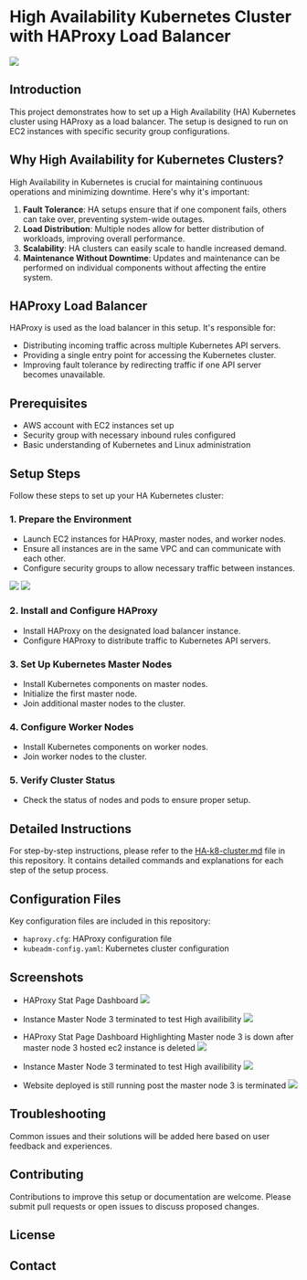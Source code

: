 # High Availability Kubernetes Cluster with HAProxy Load Balancer
<img src='https://github.com/deepakkapse/HA-K8-Cluster/blob/main/Images/haproxy_image.jpg' />

## Introduction

This project demonstrates how to set up a High Availability (HA) Kubernetes cluster using HAProxy as a load balancer. The setup is designed to run on EC2 instances with specific security group configurations.

## Why High Availability for Kubernetes Clusters?

High Availability in Kubernetes is crucial for maintaining continuous operations and minimizing downtime. Here's why it's important:

1. **Fault Tolerance**: HA setups ensure that if one component fails, others can take over, preventing system-wide outages.
2. **Load Distribution**: Multiple nodes allow for better distribution of workloads, improving overall performance.
3. **Scalability**: HA clusters can easily scale to handle increased demand.
4. **Maintenance Without Downtime**: Updates and maintenance can be performed on individual components without affecting the entire system.

## HAProxy Load Balancer

HAProxy is used as the load balancer in this setup. It's responsible for:

- Distributing incoming traffic across multiple Kubernetes API servers.
- Providing a single entry point for accessing the Kubernetes cluster.
- Improving fault tolerance by redirecting traffic if one API server becomes unavailable.

## Prerequisites

- AWS account with EC2 instances set up
- Security group with necessary inbound rules configured
- Basic understanding of Kubernetes and Linux administration

## Setup Steps

Follow these steps to set up your HA Kubernetes cluster:

### 1. Prepare the Environment

- Launch EC2 instances for HAProxy, master nodes, and worker nodes.
- Ensure all instances are in the same VPC and can communicate with each other.
- Configure security groups to allow necessary traffic between instances.
<img src='https://github.com/deepakkapse/HA-K8-Cluster/blob/main/Images/instances.png' />
<img src='https://github.com/deepakkapse/HA-K8-Cluster/blob/main/Images/securitygroup.png' />

### 2. Install and Configure HAProxy

- Install HAProxy on the designated load balancer instance.
- Configure HAProxy to distribute traffic to Kubernetes API servers.

### 3. Set Up Kubernetes Master Nodes

- Install Kubernetes components on master nodes.
- Initialize the first master node.
- Join additional master nodes to the cluster.

### 4. Configure Worker Nodes

- Install Kubernetes components on worker nodes.
- Join worker nodes to the cluster.

### 5. Verify Cluster Status

- Check the status of nodes and pods to ensure proper setup.

## Detailed Instructions

For step-by-step instructions, please refer to the [HA-k8-cluster.md](HA-k8-cluster.md) file in this repository. It contains detailed commands and explanations for each step of the setup process.

## Configuration Files

Key configuration files are included in this repository:

- `haproxy.cfg`: HAProxy configuration file
- `kubeadm-config.yaml`: Kubernetes cluster configuration

## Screenshots
- HAProxy Stat Page Dashboard
  <img src='https://github.com/deepakkapse/HA-K8-Cluster/blob/main/Images/haproxydashboard.PNG' />

- Instance Master Node 3 terminated to test High availibility
  <img src='https://github.com/deepakkapse/HA-K8-Cluster/blob/main/Images/instance_afterdelete.png' />

- HAProxy Stat Page Dashboard Highlighting Master node 3 is down after master node 3 hosted ec2 instance is deleted
  <img src='https://github.com/deepakkapse/HA-K8-Cluster/blob/main/Images/haproxydashboard2.PNG' />

- Instance Master Node 3 terminated to test High availibility
  <img src='https://github.com/deepakkapse/HA-K8-Cluster/blob/main/Images/instance_afterdelete.png' />

- Website deployed is still running post the master node 3 is terminated
  <img src='https://github.com/deepakkapse/HA-K8-Cluster/blob/main/Images/websitepage.PNG' />


## Troubleshooting

Common issues and their solutions will be added here based on user feedback and experiences.

## Contributing

Contributions to improve this setup or documentation are welcome. Please submit pull requests or open issues to discuss proposed changes.

## License



## Contact

